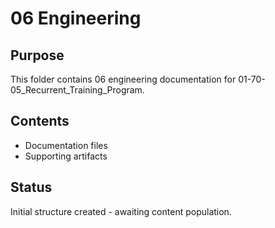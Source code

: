 # 06 Engineering

## Purpose
This folder contains 06 engineering documentation for 01-70-05_Recurrent_Training_Program.

## Contents
- Documentation files
- Supporting artifacts

## Status
Initial structure created - awaiting content population.
